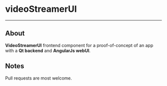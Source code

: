 # videoStreamerUI
---------
## About
**VideoStreamerUI** frontend component for a proof-of-concept of an app with a **Qt backend** and **AngularJs webUI**.


## Notes
Pull requests are most welcome.